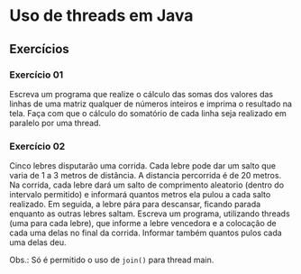 # Uso de threads em Java

## Exercícios

### Exercício 01

Escreva um programa que realize o cálculo das somas dos valores das linhas de uma matriz qualquer de números inteiros e imprima o resultado na tela. Faça com que o cálculo do somatório de cada linha seja realizado em paralelo por uma thread.

### Exercício 02

Cinco lebres disputarão uma corrida. Cada lebre pode dar um salto que varia de 1 a 3 metros de distância. A distancia percorrida é de 20 metros. Na corrida, cada lebre dará um salto de comprimento aleatorio (dentro do intervalo permitido) e informará quantos metros ela pulou a cada salto realizado. Em seguida, a lebre pára para descansar, ficando parada enquanto as outras lebres saltam. Escreva um programa, utilizando threads (uma para cada lebre), que informe a lebre vencedora e a colocação de cada uma delas no final da corrida. Informar também quantos pulos cada uma delas deu.

Obs.: Só é permitido o uso de `join()` para thread main.
